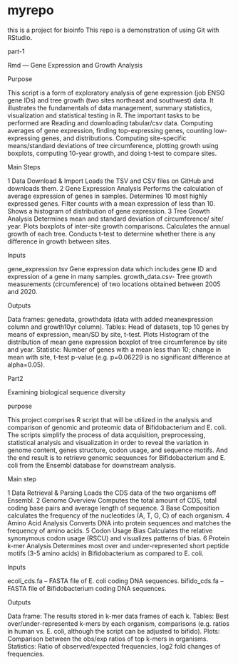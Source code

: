# myrepo
this is a project for bioinfo
This repo is a demonstration of using Git with RStudio. 

part-1

Rmd — Gene Expression and Growth Analysis

Purpose

This script is a form of exploratory analysis of gene expression (job ENSG gene IDs) and tree growth (two sites northeast and southwest) data. It illustrates the fundamentals of data management, summary statistics, visualization and statistical testing in R. The important tasks to be performed are Reading and downloading tabular/csv data.
Computing averages of gene expression, finding top-expressing genes, counting low-expressing genes, and distributions.
Computing site-specific means/standard deviations of tree circumference, plotting growth using boxplots, computing 10-year growth, and doing t-test to compare sites.

Main Steps

1 Data Download & Import
Loads the TSV and CSV files on GitHub and downloads them.
2 Gene Expression Analysis
Performs the calculation of average expression of genes in samples.
Determines 10 most highly expressed genes.
Filter counts with a mean expression of less than 10.
Shows a histogram of distribution of gene expression.
3 Tree Growth Analysis
Determines mean and standard deviation of circumference/ site/ year.
Plots boxplots of inter-site growth comparisons.
Calculates the annual growth of each tree.
Conducts t-test to determine whether there is any difference in growth between sites.

Inputs

gene_expression.tsv Gene expression data which includes gene ID and expression of a gene in many samples.
growth_data.csv- Tree growth measurements (circumference) of two locations obtained between 2005 and 2020.

Outputs

Data frames: genedata, growthdata (data with added meanexpression column and growth10yr column).
Tables: Head of datasets, top 10 genes by means of expression, mean/SD by site, t-test.
Plots Histogram of the distribution of mean gene expression boxplot of tree circumference by site and year.
Statistic: Number of genes with a mean less than 10; change in mean with site, t-test p-value (e.g. p=0.06229 is no significant difference at alpha=0.05).


Part2

Examining biological sequence diversity

purpose

This project comprises R script that will be utilized in the analysis and comparison of genomic and proteomic data of Bifidobacterium and E. coli. The scripts simplify the process of data acquisition, preprocessing, statistical analysis and visualization in order to reveal the variation in genome content, genes structure, codon usage, and sequence motifs. And the end result is to retrieve genomic sequences for Bifidobacterium and E. coli from the Ensembl database for downstream analysis.

Main step 

1 Data Retrieval & Parsing
Loads the CDS data of the two organisms off Ensembl.
2 Genome Overview
Computes the total amount of CDS, total coding base pairs and average length of sequence.
3 Base Composition
calculates the frequency of the nucleotides (A, T, G, C) of each organism.
4 Amino Acid Analysis
Converts DNA into protein sequences and matches the frequency of amino acids.
5 Codon Usage Bias
Calculates the relative synonymous codon usage (RSCU) and visualizes patterns of bias.
6 Protein k-mer Analysis
Determines most over and under-represented short peptide motifs (3-5 amino acids) in Bifidobacterium as compared to E. coli.

Inputs

ecoli_cds.fa – FASTA file of E. coli coding DNA sequences.
bifido_cds.fa – FASTA file of Bifidobacterium coding DNA sequences.

Outputs

Data frame: The results stored in k-mer data frames of each k.
Tables: Best over/under-represented k-mers by each organism, comparisons (e.g. ratios in human vs. E. coli, although the script can be adjusted to bifido).
Plots: Comparison between the obs/exp ratios of top k-mers in organisms.
Statistics: Ratio of observed/expected frequencies, log2 fold changes of frequencies.
